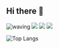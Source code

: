 ## Hi there 👋
![waving](https://capsule-render.vercel.app/api?type=waving&height=300&text=Welcome%20to%20-nl-mindoll1101's%GitHub&fontAlign=50&fontAlignY=40&color=gradient)
<img src="https://img.shields.io/badge/python-20232a.svg?style=for-the-badge&logo=python&logoColor=61DAFB" />
<img src="https://img.shields.io/badge/c++-20232a.svg?style=for-the-badge&logo=cplusplus&logoColor=61DAFB" />
<img src="https://img.shields.io/badge/dart-20232a.svg?style=for-the-badge&logo=dart&logoColor=61DAFB" />

![Top Langs](https://github-readme-stats.vercel.app/api/top-langs/?username=mindoll1101)
<!--
**mindoll1101/mindoll1101** is a ✨ _special_ ✨ repository because its `README.md` (this file) appears on your GitHub profile.

Here are some ideas to get you started:

- 🔭 I’m currently working on ...
- 🌱 I’m currently learning ...
- 👯 I’m looking to collaborate on ...
- 🤔 I’m looking for help with ...
- 💬 Ask me about ...
- 📫 How to reach me: ...
- 😄 Pronouns: ...
- ⚡ Fun fact: ...
-->
